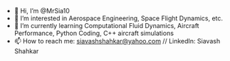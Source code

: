 - 👋 Hi, I’m @MrSia10
- 👀 I’m interested in Aerospace Engineering, Space Flight Dynamics, etc.
- 🌱 I’m currently learning Computational Fluid Dynamics, Aircraft Performance, Python Coding, C++ aircraft simulations
- 📫 How to reach me: siavashshahkar@yahoo.com  // LinkedIn: Siavash Shahkar

<!---
MrSia10/MrSia10 is a ✨ special ✨ repository because its `README.md` (this file) appears on your GitHub profile.
You can click the Preview link to take a look at your changes.
--->
